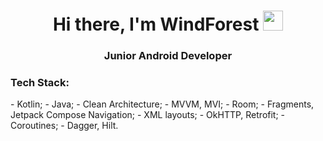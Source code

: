 <h1 align="center">Hi there, I'm WindForest
<img src="https://github.com/blackcater/blackcater/raw/main/images/Hi.gif" height="32"/></h1>
<h3 align="center">Junior Android Developer</h3>
<h3>Tech Stack:</h3>
- Kotlin;  
- Java;  
- Clean Architecture;  
- MVVM, MVI;  
- Room;  
- Fragments, Jetpack Compose Navigation;  
- XML layouts;  
- OkHTTP, Retrofit;  
- Coroutines;  
- Dagger, Hilt.
